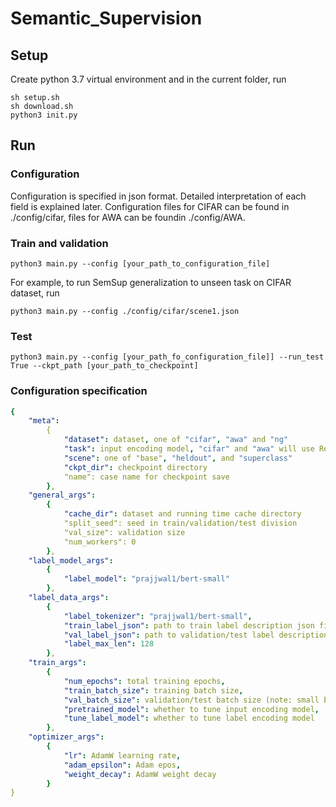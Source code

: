 # Semantic_Supervision

## Setup


Create python 3.7 virtual environment and in the current folder, run
```shell
sh setup.sh
sh download.sh
python3 init.py
```

## Run
### Configuration
Configuration is specified in json format. Detailed interpretation of each field is explained later. Configuration files for CIFAR can be found in ./config/cifar, files for AWA can be foundin ./config/AWA. 

### Train and validation
```shell
python3 main.py --config [your_path_to_configuration_file]
```

For example, to run SemSup generalization to unseen task on CIFAR dataset, run 

```shell
python3 main.py --config ./config/cifar/scene1.json
```

### Test
```shell
python3 main.py --config [your_path_fo_configuration_file]] --run_test True --ckpt_path [your_path_to_checkpoint]
```

### Configuration specification

```yaml
{
    "meta": 
        {
            "dataset": dataset, one of "cifar", "awa" and "ng"
            "task": input encoding model, "cifar" and "awa" will use ResNetSemSup, "ng" will use Bert model (todo)
            "scene": one of "base", "heldout", and "superclass"
            "ckpt_dir": checkpoint directory
            "name": case name for checkpoint save
        },
    "general_args":
        {
            "cache_dir": dataset and running time cache directory
            "split_seed": seed in train/validation/test division
            "val_size": validation size
            "num_workers": 0
        },
    "label_model_args":
        {
            "label_model": "prajjwal1/bert-small"
        },
    "label_data_args":
        {
            "label_tokenizer": "prajjwal1/bert-small",
            "train_label_json": path to train label description json file,
            "val_label_json": path to validation/test label description json file,
            "label_max_len": 128
        },
    "train_args":
        {
            "num_epochs": total training epochs,
            "train_batch_size": training batch size,
            "val_batch_size": validation/test batch size (note: small batch size on test gives more stable results),
            "pretrained_model": whether to tune input encoding model,
            "tune_label_model": whether to tune label encoding model
        },
    "optimizer_args":
        {
            "lr": AdamW learning rate,
            "adam_epsilon": Adam epos,
            "weight_decay": AdamW weight decay
        }
}
```

